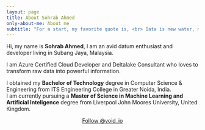 ```yaml
---
layout: page
title: About Sohrab Ahmed
only-about-me: About me
subtitle: "For a start, my favorite quote is, <br> Data is new water, must should be clean and healthy before consuming."
---
```


<div id="aboutme-section">

<p class="about-text">
<span class="fa fa-briefcase about-icon"></span>
  Hi, my name is <strong>Sohrab Ahmed</strong>, I am an avid datum enthusiast and developer living in Subang Jaya, Malaysia.
</p>

<p class="about-text">
<span class="fa fa-code about-icon"></span>
I am Azure Certified Cloud Developer and Deltalake Consultant who loves to transform raw data into powerful information. 
</p>

<p class="about-text">
<span class="fa fa-graduation-cap about-icon"></span>
I obtained my <strong>Bachelor of Technology</strong> degree in Computer Science & Engineering from ITS Engineering College in Greater Noida, India.<br>I am currently pursuing a <strong>Master of Science in Machine Learning and Artificial Inteligence</strong> degree from Liverpool John Moores University, United Kingdom.
</p>

<center>
	<a href="https://twitter.com/void_io" class="twitter-follow-button" data-size="large" data-show-count="false">Follow @void_io</a>
	<script async src="//platform.twitter.com/widgets.js" charset="utf-8"></script>
</center>
